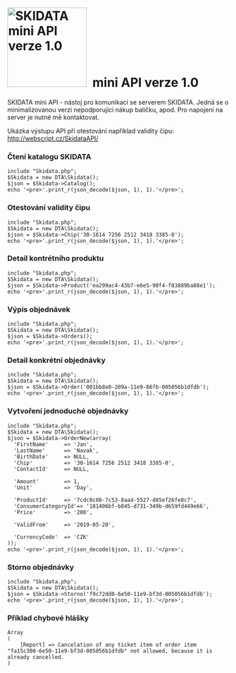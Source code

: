 # <img src="http://webscript.cz/skidata.png" width="180" alt="SKIDATA mini API verze 1.0" />&nbsp; mini API verze 1.0

SKIDATA mini API - nástoj pro komunikaci se serverem SKIDATA. Jedná se o minimalizovanou verzi nepodporující nákup balíčku, apod. Pro napojení na server je nutné mě kontaktovat.

Ukázka výstupu API při otestování například validity čipu: http://webscript.cz/SkidataAPI/

### Čtení katalogu SKIDATA

```
include "Skidata.php";
$Skidata = new DTA\Skidata();
$json = $Skidata->Catalog();
echo '<pre>'.print_r(json_decode($json, 1), 1).'</pre>';
```

### Otestování validity čipu

```
include "Skidata.php";
$Skidata = new DTA\Skidata();
$json = $Skidata->Chip('30-1614 7256 2512 3418 3385-0');
echo '<pre>'.print_r(json_decode($json, 1), 1).'</pre>';
```

### Detail kontrétního produktu

```
include "Skidata.php";
$Skidata = new DTA\Skidata();
$json = $Skidata->Product('ea299ac4-43b7-e6e5-90f4-f83889ba88e1');
echo '<pre>'.print_r(json_decode($json, 1), 1).'</pre>';
```

### Výpis objednávek

```
include "Skidata.php";
$Skidata = new DTA\Skidata();
$json = $Skidata->Orders();
echo '<pre>'.print_r(json_decode($json, 1), 1).'</pre>';
```

### Detail konkrétní objednávky

```
include "Skidata.php";
$Skidata = new DTA\Skidata();
$json = $Skidata->Order('001bb8e0-209a-11e9-86fb-005056b1dfdb');
echo '<pre>'.print_r(json_decode($json, 1), 1).'</pre>';
```

### Vytvoření jednoduché objednávky

```
include "Skidata.php";
$Skidata = new DTA\Skidata();
$json = $Skidata->OrderNew(array(
  'FirstName'     => 'Jan',
  'LastName'      => 'Navak',
  'BirthDate'     => NULL,
  'Chip'          => '30-1614 7256 2512 3418 3385-0',
  'ContactId'     => NULL,

  'Amount'        => 1,
  'Unit'          => 'Day',

  'ProductId'     => '7cdc8c80-7c53-8aad-5527-d85ef26fe8c7',
  'ConsumerCategoryId'=> '181406bf-b845-d731-349b-d659fd449e66',
  'Price'         => '200',
	
  'ValidFrom'     => '2019-05-20',

  'CurrencyCode'  => 'CZK'
));
echo '<pre>'.print_r(json_decode($json, 1), 1).'</pre>';
```

### Storno objednávky

```
include "Skidata.php";
$Skidata = new DTA\Skidata();
$json = $Skidata->Storno('f9c72dd0-6e50-11e9-bf3d-005056b1dfdb');
echo '<pre>'.print_r(json_decode($json, 1), 1).'</pre>';
```

### Příklad chybové hlášky

```
Array
(
    [Report] => Cancelation of any ticket item of order item "fa15c300-6e50-11e9-bf3d-005056b1dfdb" not allowed, because it is already cancelled.
)
```
